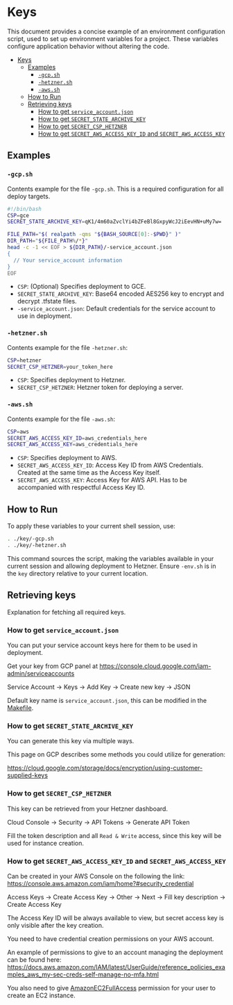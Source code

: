 # Keys

This document provides a concise example of an environment configuration script, used to set up environment variables for a project.
These variables configure application behavior without altering the code.

- [Keys](#keys)
  - [Examples](#examples)
    - [`-gcp.sh`](#-gcpsh)
    - [`-hetzner.sh`](#-hetznersh)
    - [`-aws.sh`](#-awssh)
  - [How to Run](#how-to-run)
  - [Retrieving keys](#retrieving-keys)
    - [How to get `service_account.json`](#how-to-get-service_accountjson)
    - [How to get `SECRET_STATE_ARCHIVE_KEY`](#how-to-get-secret_state_archive_key)
    - [How to get `SECRET_CSP_HETZNER`](#how-to-get-secret_csp_hetzner)
    - [How to get `SECRET_AWS_ACCESS_KEY_ID` and `SECRET_AWS_ACCESS_KEY`](#how-to-get-secret_aws_access_key_id-and-secret_aws_access_key)


## Examples

### `-gcp.sh`

Contents example for the file `-gcp.sh`. This is a required configuration for all deploy targets.

```bash
#!/bin/bash
CSP=gce
SECRET_STATE_ARCHIVE_KEY=qK1/4m60aZvclYi4bZFeBl8GxpyWcJ2iEevHN+uMy7w=

FILE_PATH="$( realpath -qms "${BASH_SOURCE[0]:-$PWD}" )"
DIR_PATH="${FILE_PATH%/*}"
head -c -1 << EOF > ${DIR_PATH}/-service_account.json
{
  // Your service_account information
}
EOF
```

- `CSP`: (Optional) Specifies deployment to GCE.
- `SECRET_STATE_ARCHIVE_KEY`: Base64 encoded AES256 key to encrypt and decrypt .tfstate files.
- `-service_account.json`: Default credentials for the service account to use in deployment.

### `-hetzner.sh`

Contents example for the file `-hetzner.sh`:

```bash
CSP=hetzner
SECRET_CSP_HETZNER=your_token_here
```

- `CSP`: Specifies deployment to Hetzner.
- `SECRET_CSP_HETZNER`: Hetzner token for deploying a server.

### `-aws.sh`

Contents example for the file `-aws.sh`:

```bash
CSP=aws
SECRET_AWS_ACCESS_KEY_ID=aws_credentials_here
SECRET_AWS_ACCESS_KEY=aws_credentials_here
```

- `CSP`: Specifies deployment to AWS.
- `SECRET_AWS_ACCESS_KEY_ID`: Access Key ID from AWS Credentials. Created at the same time as the Access Key itself.
- `SECRET_AWS_ACCESS_KEY`: Access Key for AWS API. Has to be accompanied with respectful Access Key ID.

## How to Run

To apply these variables to your current shell session, use:

```bash
. ./key/-gcp.sh
. ./key/-hetzner.sh
```

This command sources the script, making the variables available in your current session and allowing deployment to Hetzner.
Ensure `-env.sh` is in the `key` directory relative to your current location.

## Retrieving keys

Explanation for fetching all required keys.

### How to get `service_account.json`

You can put your service account keys here for them to be used in deployment.

Get your key from GCP panel at https://console.cloud.google.com/iam-admin/serviceaccounts

Service Account -> Keys -> Add Key -> Create new key -> JSON

Default key name is `service_account.json`, this can be modified in the [Makefile](../Makefile).

### How to get `SECRET_STATE_ARCHIVE_KEY`

You can generate this key via multiple ways.

This page on GCP describes some methods you could utilize for generation:

https://cloud.google.com/storage/docs/encryption/using-customer-supplied-keys

### How to get `SECRET_CSP_HETZNER`

This key can be retrieved from your Hetzner dashboard.

Cloud Console -> Security -> API Tokens -> Generate API Token

Fill the token description and all `Read & Write` access, since this key will be used for instance creation.

### How to get `SECRET_AWS_ACCESS_KEY_ID` and `SECRET_AWS_ACCESS_KEY`

Can be created in your AWS Console on the following the link:
https://console.aws.amazon.com/iam/home?#security_credential

Access Keys -> Create Access Key -> Other -> Next -> Fill key description -> Create Access Key

The Access Key ID will be always available to view, but secret access key is only visible after the key creation.

You need to have credential creation permissions on your AWS account.

An example of permissions to give to an account managing the deployment can be found here:
https://docs.aws.amazon.com/IAM/latest/UserGuide/reference_policies_examples_aws_my-sec-creds-self-manage-no-mfa.html

You also need to give [AmazonEC2FullAccess](https://docs.aws.amazon.com/aws-managed-policy/latest/reference/AmazonEC2FullAccess.html)
permission for your user to create an EC2 instance.
